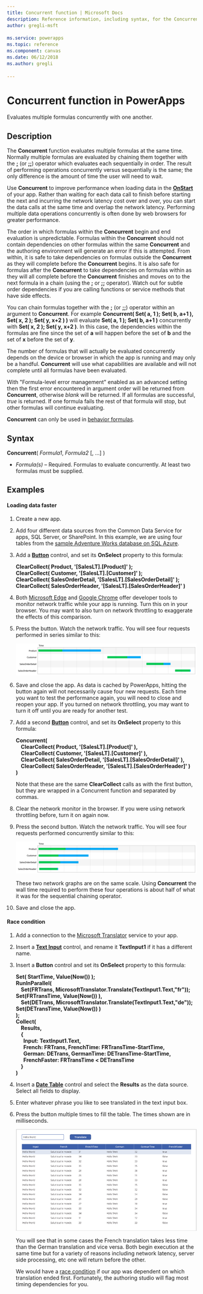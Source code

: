 ```yaml
---
title: Concurrent function | Microsoft Docs
description: Reference information, including syntax, for the Concurrent function in PowerApps
author: gregli-msft

ms.service: powerapps
ms.topic: reference
ms.component: canvas
ms.date: 06/12/2018
ms.author: gregli

---
```

# Concurrent function in PowerApps
Evaluates multiple formulas concurrently with one another.

## Description
The **Concurrent** function evaluates multiple formulas at the same time.  Normally multiple formulas are evaluated by chaining them together with the [**;**](operators.md) (or [**;;**](operators.md)) operator which evaluates each sequentially in order.  The result of performing operations concurrently versus sequentially is the same; the only difference is the amount of time the user will need to wait.

Use **Concurrent** to improve performance when loading data in the [**OnStart**](../controls/control-screen.md) of your app.  Rather than waiting for each data call to finish before starting the next and incurring the network latency cost over and over, you can start the data calls at the same time and overlap the network latency.  Performing multiple data operations concurrently is often done by web browsers for greater performance.  

The order in which formulas within the **Concurrent** begin and end evaluation is unpredictable.  Formulas within the **Concurrent** should not contain dependencies on other formulas within the same **Concurrent** and the authoring environment will generate an error if this is attempted.  From within, it is safe to take dependencies on formulas outside the **Concurrent** as they will complete before the **Concurrent** begins.  It is also safe for formulas after the **Concurrent** to take dependencies on formulas within as they will all complete before the **Concurrent** finishes and moves on to the next formula in a chain (using the **;** or **;;** operator).  Watch out for subtle order dependencies if you are calling functions or service methods that have side effects.

You can chain formulas together with the **;** (or **;;**) operator within an argument to **Concurrent**.  For example **Concurrent( Set( a, 1 ); Set( b, a+1 ), Set( x, 2 ); Set( y, x+2 ) )** will evaluate **Set( a, 1 ); Set( b, a+1 )** concurrently with **Set( x, 2 ); Set( y, x+2 )**.  In this case, the dependencies within the formulas are fine since the set of **a** will happen before the set of **b** and the set of **x** before the set of **y**.   

The number of formulas that will actually be evaluated concurrently depends on the device or browser in which the app is running and may only be a handful.  **Concurrent** will use what capabilities are available and will not complete until all formulas have been evaluated.

With "Formula-level error management" enabled as an advanced setting then the first error encountered in argument order will be returned from **Concurrent**, otherwise *blank* will be returned.  If all formulas are successful, *true* is returned.  If one formula fails the rest of that formula will stop, but other formulas will continue evaluating.

**Concurrent** can only be used in [behavior formulas](../working-with-formulas-in-depth.md).

## Syntax
**Concurrent**( *Formula1*, *Formula2* [, ...] )

* *Formula(s)* – Required. Formulas to evaluate concurrently.  At least two formulas must be supplied.

## Examples

#### Loading data faster

1. Create a new app.

2. Add four different data sources from the Common Data Service for apps, SQL Server, or SharePoint.  In this example, we are using four tables from the [sample Adventure Works database on SQL Azure](https://docs.microsoft.com/en-us/azure/sql-database/sql-database-get-started-portal).

2. Add a **[Button](../controls/control-button.md)** control, and set its **OnSelect** property to this formula:

	**ClearCollect( Product, '[SalesLT].[Product]' );<br>
	ClearCollect( Customer, '[SalesLT].[Customer]' );<br>
	ClearCollect( SalesOrderDetail, '[SalesLT].[SalesOrderDetail]' );<br> 
	ClearCollect( SalesOrderHeader, '[SalesLT].[SalesOrderHeader]' )**

3. Both [Microsoft Edge](https://docs.microsoft.com/en-us/microsoft-edge/devtools-guide/network) and [Google Chrome](https://developers.google.com/web/tools/chrome-devtools/network-performance/) offer developer tools to monitor network traffic while your app is running.  Turn this on in your browser.  You may want to also turn on network throttling to exaggerate the effects of this comparison.  

4. Press the button.  Watch the network traffic.  You will see four requests performed in series similar to this:

	![Time graph of four network requests, one starting after the last, covering the entire span of time](media/function-concurrent/chained-network.png)

5. Save and close the app.  As data is cached by PowerApps, hitting the button again will not necessarily cause four new requests.  Each time you want to test the performance again, you will need to close and reopen your app.  If you turned on network throttling, you may want to turn it off until you are ready for another test.

1. Add a second **[Button](../controls/control-button.md)** control, and set its **OnSelect** property to this formula:

	**Concurrent(<br> 
	&nbsp;&nbsp;&nbsp;&nbsp;ClearCollect( Product, '[SalesLT].[Product]' ),<br> 
	&nbsp;&nbsp;&nbsp;&nbsp;ClearCollect( Customer, '[SalesLT].[Customer]' ),<br>
	&nbsp;&nbsp;&nbsp;&nbsp;ClearCollect( SalesOrderDetail, '[SalesLT].[SalesOrderDetail]' ),<br>
	&nbsp;&nbsp;&nbsp;&nbsp;ClearCollect( SalesOrderHeader, '[SalesLT].[SalesOrderHeader]' )<br>
	)**

	Note that these are the same **ClearCollect** calls as with the first button, but they are wrapped in a Concurrent function and separated by commas.

2. Clear the network monitor in the browser.  If you were using network throttling before, turn it on again now.

3. Press the second button.   Watch the network traffic.  You will see four requests performed concurrently similar to this:

	![Time graph of four network requests, all four starting together, covering about half of the span of time](media/function-concurrent/concurrent-network.png)

	These two network graphs are on the same scale.  Using **Concurrent** the wall time required to perform these four operations is about half of what it was for the sequential chaining operator. 

5. Save and close the app.   

#### Race condition

1. Add a connection to the [Microsoft Translator](../connections/connection-microsoft-translator.md) service to your app.

2. Insert a [**Text Input**](../controls/control-text-input.md) control, and rename it **TextInput1** if it has a different name.

3. Insert a **Button** control and set its **OnSelect** property to this formula:

	**Set( StartTime, Value(Now()) );<br>
	RunInParallel(<br>
    &nbsp;&nbsp;&nbsp;&nbsp;Set(FRTrans, MicrosoftTranslator.Translate(TextInput1.Text,"fr")); Set(FRTransTime, Value(Now()) ),<br>
    &nbsp;&nbsp;&nbsp;&nbsp;Set(DETrans, MicrosoftTranslator.Translate(TextInput1.Text,"de")); Set(DETransTime, Value(Now()) )<br>
	); <br>
	Collect( <br>
    &nbsp;&nbsp;&nbsp;&nbsp;Results, <br>
    &nbsp;&nbsp;&nbsp;&nbsp;{<br>
	&nbsp;&nbsp;&nbsp;&nbsp;&nbsp;&nbsp;Input: TextInput1.Text, <br>
    &nbsp;&nbsp;&nbsp;&nbsp;&nbsp;&nbsp;French: FRTrans, FrenchTime: FRTransTime-StartTime,<br> 
    &nbsp;&nbsp;&nbsp;&nbsp;&nbsp;&nbsp;German: DETrans, GermanTime: DETransTime-StartTime,<br> 
    &nbsp;&nbsp;&nbsp;&nbsp;&nbsp;&nbsp;FrenchFaster: FRTransTime < DETransTime <br>
    &nbsp;&nbsp;&nbsp;&nbsp;}<br>
	)**

4. Insert a [**Date Table**](../controls/control-date-table.md) control and select the **Results** as the data source.  Select all fields to display.

6. Enter whatever phrase you like to see translated in the text input box.

7. Press the button multiple times to fill the table.  The times shown are in milliseconds.
  
	![Display of the data table containing results of translating the string "Hello World" to French and German.  Sometimes the French translation is faster than the German, and sometimes it is the other way around.](media/function-concurrent/race-condition.png) 

	You will see that in some cases the French translation takes less time than the German translation and vice versa.  Both begin execution at the same time but for a variety of reasons including network latency, server side processing, etc one will return before the other.  

	We would have a [race condition](https://en.wikipedia.org/wiki/Race_condition) if our app was dependent on which translation ended first.  Fortunately, the authoring studio will flag most timing dependencies for you.  
